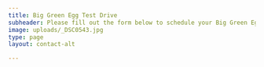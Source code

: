 ```yaml
---
title: Big Green Egg Test Drive
subheader: Please fill out the form below to schedule your Big Green Egg test drive.
image: uploads/_DSC0543.jpg
type: page
layout: contact-alt

---
```

